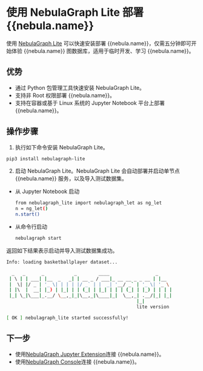 # 使用 NebulaGraph Lite 部署 {{nebula.name}}

使用 [NebulaGraph Lite](https://github.com/nebula-contrib/nebulagraph-lite) 可以快速安装部署 {{nebula.name}}，仅需五分钟即可开始体验 {{nebula.name}} 图数据库，适用于临时开发、学习 {{nebula.name}}。

## 优势

- 通过 Python 包管理工具快速安装 NebulaGraph Lite。
- 支持非 Root 权限部署 {{nebula.name}}。
- 支持在容器或基于 Linux 系统的 Jupyter Notebook 平台上部署 {{nebula.name}}。

## 操作步骤

1. 执行如下命令安装 NebulaGraph Lite。

  ```bash
  pip3 install nebulagraph-lite
  ```

2. 启动 NebulaGraph Lite。NebulaGraph Lite 会自动部署并启动单节点 {{nebula.name}} 服务，以及导入测试数据集。

  - 从 Jupyter Notebook 启动

    ```bash
    from nebulagraph_lite import nebulagraph_let as ng_let
    n = ng_let()
    n.start()
    ```

  - 从命令行启动

    ```bash
    nebulagraph start
    ```

返回如下结果表示启动并导入测试数据集成功。

```bash
Info: loading basketballplayer dataset...

  _   _      _           _        ____                 _
 | \ | | ___| |__  _   _| | __ _ / ___|_ __ __ _ _ __ | |__
 |  \| |/ _ | '_ \| | | | |/ _` | |  _| '__/ _` | '_ \| '_ \
 | |\  |  __| |_) | |_| | | (_| | |_| | | | (_| | |_) | | | |
 |_| \_|\___|_.__/ \__,_|_|\__,_|\____|_|  \__,_| .__/|_| |_|
                                                |_|
                                                lite version

[ OK ] nebulagraph_lite started successfully!
```

## 下一步

- 使用[NebulaGraph Jupyter Extension](https://jupyter-nebulagraph.readthedocs.io/en/latest/)连接 {{nebula.name}}。
- 使用[NebulaGraph Console](../connect-to-nebula-graph.md)连接 {{nebula.name}}。
